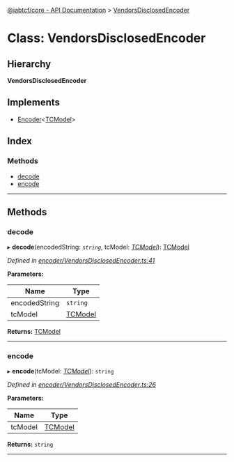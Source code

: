 [@iabtcf/core - API Documentation](../README.md) > [VendorsDisclosedEncoder](../classes/vendorsdisclosedencoder.md)

# Class: VendorsDisclosedEncoder

## Hierarchy

**VendorsDisclosedEncoder**

## Implements

* [Encoder](../interfaces/encoder.md)<[TCModel](tcmodel.md)>

## Index

### Methods

* [decode](vendorsdisclosedencoder.md#decode)
* [encode](vendorsdisclosedencoder.md#encode)

---

## Methods

<a id="decode"></a>

###  decode

▸ **decode**(encodedString: *`string`*, tcModel: *[TCModel](tcmodel.md)*): [TCModel](tcmodel.md)

*Defined in [encoder/VendorsDisclosedEncoder.ts:41](https://github.com/chrispaterson/iabtcf-es/blob/42cb912/modules/core/src/encoder/VendorsDisclosedEncoder.ts#L41)*

**Parameters:**

| Name | Type |
| ------ | ------ |
| encodedString | `string` |
| tcModel | [TCModel](tcmodel.md) |

**Returns:** [TCModel](tcmodel.md)

___
<a id="encode"></a>

###  encode

▸ **encode**(tcModel: *[TCModel](tcmodel.md)*): `string`

*Defined in [encoder/VendorsDisclosedEncoder.ts:26](https://github.com/chrispaterson/iabtcf-es/blob/42cb912/modules/core/src/encoder/VendorsDisclosedEncoder.ts#L26)*

**Parameters:**

| Name | Type |
| ------ | ------ |
| tcModel | [TCModel](tcmodel.md) |

**Returns:** `string`

___

